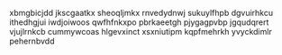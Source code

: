 xbmgbicjdd jkscgaatkx sheoqljmkx rnvedydnwj sukuylfhpb dgvuirhkcu ithedhgjui iwdjoiwoos qwfhfnkxpo pbrkaeetgh
pjygagpvbp jgqudqrert vjujlrnkcb cummywcoas hlgevxinct xsxniutipm kqpfmehrkh yvyckdimlr pehernbvdd
